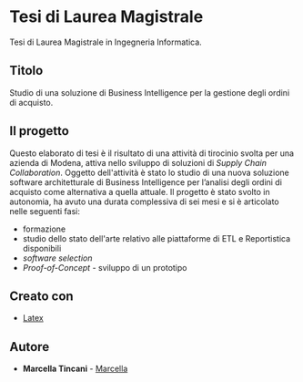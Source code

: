 # Tesi di Laurea Magistrale
Tesi di Laurea Magistrale in Ingegneria Informatica.

## Titolo
Studio di una soluzione di Business Intelligence per la gestione degli ordini di acquisto.

## Il progetto
Questo elaborato di tesi è il risultato di una attività di tirocinio svolta per una azienda di Modena,
attiva nello sviluppo di soluzioni di *Supply Chain Collaboration*.
Oggetto dell'attività è stato lo studio di una nuova soluzione software architetturale di Business Intelligence per l’analisi
degli ordini di acquisto come alternativa a quella attuale.
Il progetto è stato svolto in autonomia, ha avuto una durata complessiva di sei mesi e si è articolato nelle seguenti fasi:
* formazione 
* studio dello stato dell'arte relativo alle piattaforme di ETL e Reportistica disponibili
* *software selection*
* *Proof-of-Concept* - sviluppo di un prototipo

## Creato con

* [Latex](https://www.latex-project.org/)

## Autore

* **Marcella Tincani** - [Marcella](https://github.com/tmarcy)
